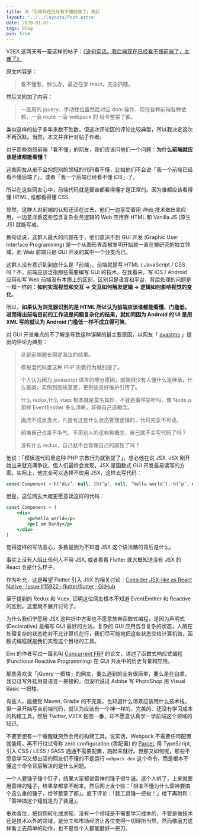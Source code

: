 ```yaml
---
title: 从「后端现在已经看不懂前端了」说起
layout: '../../layouts/Post.astro'
date: 2020-01-07
tags: blog
pin: true
---
```


V2EX 这两天有一篇这样的帖子：[《说句实话，我后端现在已经看不懂前端了，太难了》](https://www.v2ex.com/t/635386#)

原文内容是：

> 看不懂惹，肿么办，最近在学 react，完全抓瞎。

然后又附加了内容：

> 一直用的 jquery，手动找位置然后对应 dom 操作，现在各种前端各种依赖，一会 route 一会 webpack 的 给爷整蒙了都。

类似这样的帖子多年来数不胜数，但这次评论区的评论比较典型，所以我决定这次不再沉默。当然，本文并非针对帖子作者。

对于那些抱怨前端「看不懂」的网友，我们应该问他们一个问题：**为什么前端就应该是谁都能看懂？**

这些网友从来不会抱怨别的领域的代码看不懂，比如他们不会说「我一个前端已经看不懂后端了」，或者「我一个后端已经看不懂 iOS」了。

所以在这些网友心中，前端代码就是要谁都看得懂才是正常的。因为谁都应该看得懂 HTML, 谁都看得懂 CSS.

显然，这群人对前端的认知还活在过去，他们一边享受着用 Web 技术做出来应用，一边意淫着这些包含复杂业务逻辑的 Web 应用靠 HTML 和 Vanilla JS (原生 JS) 就能写成。

换句话说，这群人最大的问题在于，他们意识不到 GUI 开发 (Graphic User Interface Programming) 是一个从图形界面被发明开始就一直在被研究的独立领域，而 Web 前端只是 GUI 开发的其中一个分支而已。

这群人没有意识到到底什么是「前端」。前端就是写 HTML / JavaScript / CSS  吗？不，前端应该泛指那些需要编写 GUI 的技术。在我看来，写 iOS  / Android 应用和写 Web 前端没有本质上的区别，区别只是语言和平台，背后处理的问题是一模一样的：**如何实现视觉和交互 -> 交互如何触发逻辑 -> 逻辑如何影响视觉的变化**。

所以，**如果认为浏览器识别的是 HTML 所以认为前端应该谁都能看懂、门槛低，进而得出前端目前的工作流是问题复杂化的结果，就如同因为 Android 的 UI 是用 XML 写的就认为 Android 门槛低一样不成立得可笑**。

对 GUI 开发难点的不了解是导致这种误解的最主要原因，以网友「 [avastms](https://www.v2ex.com/t/635386#r_8434047) 」提出的评论为典型：

> 这是前端圈长期逆淘汰的结果。
> 
> 模板混代码里这种 PHP 宗教行为就别提了。
> 
> 个人认为因为 javascript 语言的部分原因，前端很少有人懂什么是继承，什么是类，实例到底啥意思，更别谈良好维护引用了。
> 
> 什么 redux,什么 vuex 根本就是莫名其妙，不就是事件监听吗，像 Node.js 那样 EventEmitter 多么清晰，非得自己造概念。
> 
> 画虎不成反类犬，凡是有这套什么状态管理逻辑的，代码完全不可读。
> 
> 前端自己也是不争气，不用别人的这些狗概念，自己就不会写代码了吗？
> 
> 没有什么 redux，自己就不会管理自己的属性了吗？

他说：「模板混代码里这种 PHP 宗教行为就别提了」，想必他在说 JSX. JSX 刚开始出来就充满争议，但人们最终会发现，JSX 是函数式 GUI 开发最易读写的方案。实际上，他完全可以选择不使用 JSX，这样去写代码：

```jsx
const Component = h(‘div’, null, [h(‘p’, null, ‘hello world’), h(‘p’, null, ‘I am Randy’)])
```

但是，这位网友大概更愿意读这样的代码：

```jsx
const Component = (
	<div>
		<p>hello world</p>
		<p>I am Randy</p>
	</div>
)
```

觉得这样的写法恶心，多数是因为不知道 JSX 这个语法糖的背后是什么。

事实上没有人阻止任何人不用 JSX, 或者看看 Flutter 就大概知道没有 JSX 的 React 会是什么样子。

作为补充，这是希望 Flutter 引入 JSX 的相关讨论：[Consider JSX-like as React Native · Issue #15922 · flutter/flutter · GitHub](https://github.com/flutter/flutter/issues/15922)

至于提到的 Redux 和 Vuex, 证明这位网友根本不知道 EventEmitter 和 Reactive 的区别。这里就不展开讨论了。

为什么我们宁愿用 JSX 这种折中方案也不愿意放弃函数式编程，是因为声明式(Declarative) 是编写 GUI 最好的方法。复杂的 GUI 应用包含复杂的状态，人脑在处理复杂的状态绝对不比计算机在行，我们尽可能地把这些状态交给计算机做，函数式编程就是我们实现这个目标的工具。

Elm 的作者写过一篇名叫 [Concurrent FRP](https://elm-lang.org/assets/papers/concurrent-frp.pdf) 的论文，讲述了函数式响应式编程 (Functional Reactive Programming) 在 GUI 开发中的历史背景和应用。

那些喜欢说「jQuery 一把梭」的网友，要么遇到的业务很简单，要么是在自虐。我见过写外挂用易语言一把梭的，但没听说过 Adobe 写 PhotoShop 用 Visual Basic 一把梭。

有些人，能接受 Maven, Gradle 的不完美，也知道什么场景应该用什么技术栈，但一旦开始写点前端代码，就认为应该有一个神一样的、完美的、还没有学习成本的构建工具，然后 Twitter, V2EX 抱怨一番，却不愿意认真学一学前端这个领域的知识。

不要妄想有一个睡醒就突然会用的构建工具。说实话，Webpack 不需要任何配置就能用，再不行试试号称 zero configuration (零配置) 的 [Parcel](https://parceljs.org/), 用 TypeScript, 引入 CSS /  LESS / SASS 通通不需要配置，跑起来就行。但那又如何呢，那些不愿意学习又想出活的网友们不懂的不是运行 `webpack dev` 这个命令，而是根本不懂这个命令背后解决的是什么问题。

一个人要锤子锤个钉子，结果大家都说雷神的锤子很牛逼。这个人听了，上来就要用雷神的锤子，结果拿都拿不起来。然后网上发个贴：「根本不懂为什么雷神要搞个这么重的锤子，给爷整蒙了都」。底下评论：「我工具锤一把梭！」楼下再附和：「雷神搞这个锤就是为了装逼」。

奉劝各位，把抱怨转化成求知，没有一个领域是不需要学习成本的，不管是做技术还是技术以外的领域，是分工和市场经济让各位觉得一切理所当然，然而像磨刀这样看上去简单的动作，也不是每个人都能磨好一把刀。